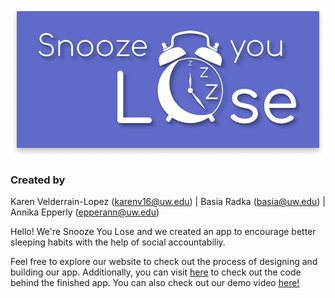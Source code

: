 ![Snooze You Lose stylized logo with a clock](images/syl_logo.png)

### Created by 
Karen Velderrain-Lopez (karenv16@uw.edu) | 
Basia Radka (basia@uw.edu) | 
Annika Epperly (epperann@uw.edu)

Hello! We're Snooze You Lose and we created an app to encourage better sleeping habits with the help of social accountabiliy.

Feel free to explore our website to check out the process of designing and building our app. Additionally, you can visit [here](https://github.com/UWSocialComputing/snooze-you-lose-code) to check out the code behind the finished app. You can also check out our demo video [here!](https://www.youtube.com/watch?v=YP3l0xz-dUo)
